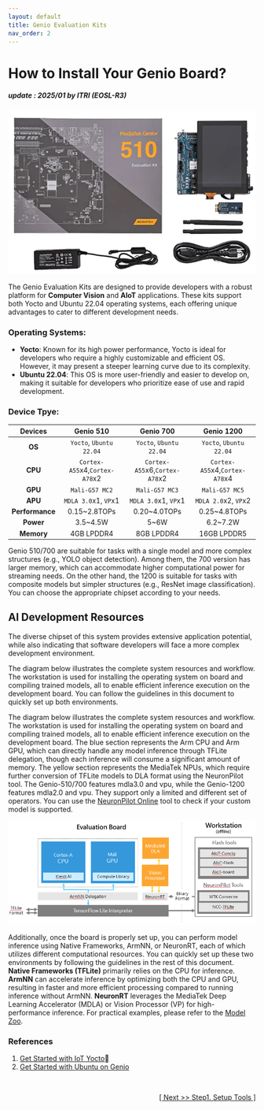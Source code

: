 ```yaml
---
layout: default
title: Genio Evaluation Kits
nav_order: 2
---
```


# How to Install Your Genio Board?
##### update : 2025/01 by ITRI (EOSL-R3)

<div align="center">
<img src="assets/images/pages/genio_510_evk.png" width="560"/>
</div>

The Genio Evaluation Kits are designed to provide developers with a robust platform for **Computer Vision** and **AIoT** applications. These kits support both Yocto and Ubuntu 22.04 operating systems, each offering unique advantages to cater to different development needs.


### Operating Systems:

* **Yocto**: Known for its high power performance, Yocto is ideal for developers who require a highly customizable and efficient OS. However, it may present a steeper learning curve due to its complexity.
* **Ubuntu 22.04**: This OS is more user-friendly and easier to develop on, making it suitable for developers who prioritize ease of use and rapid development.


### Device Tpye: 

|  Devices     | Genio 510     | Genio 700     | Genio 1200     |
| :----------: |:-------------:|:-------------:|:--------------:|
| **OS**            |  `Yocto`, `Ubuntu 22.04`            |   `Yocto`, `Ubuntu 22.04`            |   `Yocto`, `Ubuntu 22.04`            |
| **CPU**           |  `Cortex-A55`x4,`Cortex-A78`x2      |   `Cortex-A55`x6,`Cortex-A78`x2      |   `Cortex-A55`x4,`Cortex-A78`x4      |
| **GPU**           |  `Mali-G57 MC2`                       |   `Mali-G57 MC3`                   |   `Mali-G57 MC5`                     |
| **APU**           | `MDLA 3.0`x1, `VP`x1                |   `MDLA 3.0`x1, `VP`x1               |   `MDLA 2.0`x2, `VP`x2               |
| **Performance**   | 0.15~2.8TOPs                        | 0.20~4.0TOPs                         | 0.25~4.8TOPs                         |
| **Power**         | 3.5~4.5W                            | 5~6W                                 | 6.2~7.2W                             |
| **Memory**        | 4GB LPDDR4                          | 8GB LPDDR4                           | 16GB LPDDR5                          |

Genio 510/700 are suitable for tasks with a single model and more complex structures (e.g., YOLO object detection). Among them, the 700 version has larger memory, which can accommodate higher computational power for streaming needs. On the other hand, the 1200 is suitable for tasks with composite models but simpler structures (e.g., ResNet image classification). You can choose the appropriate chipset according to your needs.

## AI Development Resources

The diverse chipset of this system provides extensive application potential, while also indicating that software developers will face a more complex development environment.

The diagram below illustrates the complete system resources and workflow. The workstation is used for installing the operating system on board and compiling trained models, all to enable efficient inference execution on the development board. You can follow the guidelines in this document to quickly set up both environments.

The diagram below illustrates the complete system resources and workflow. The workstation is used for installing the operating system on board and compiling trained models, all to enable efficient inference execution on the development board. The blue section represents the Arm CPU and Arm GPU, which can directly handle any model inference through TFLite delegation, though each inference will consume a significant amount of memory. The yellow section represents the MediaTek NPUs, which require further conversion of TFLite models to DLA format using the NeuronPilot tool. The Genio-510/700 features mdla3.0 and vpu, while the Genio-1200 features mdla2.0 and vpu. They support only a limited and different set of operators. You can use the [NeuronPilot Online](https://app-aihub-neuronpilot.azurewebsites.net/) tool to check if your custom model is supported.

<div align="center">
<img src="assets/images/pages/genio_510_demonstration_workflow.png" width="780"/>
</div>

Additionally, once the board is properly set up, you can perform model inference using Native Frameworks, ArmNN, or NeuronRT, each of which utilizes different computational resources. You can quickly set up these two environments by following the guidelines in the rest of this document. **Native Frameworks (TFLite)** primarily relies on the CPU for inference. **ArmNN** can accelerate inference by optimizing both the CPU and GPU, resulting in faster and more efficient processing compared to running inference without ArmNN. **NeuronRT** leverages the MediaTek Deep Learning Accelerator (MDLA) or Vision Processor (VP) for high-performance inference. For practical examples, please refer to the [Model Zoo](https://github.com/R300-AI/ITRI-AI-Hub/tree/main/Model-Zoo).

### References

1. [Get Started with IoT Yocto](https://mediatek.gitlab.io/aiot/doc/aiot-dev-guide/master/sw/yocto/get-started.html)
2. [Get Started with Ubuntu on Genio](https://mediatek.gitlab.io/genio/doc/ubuntu/get-started.html)

<br>
<div align="right">
<a href="https://r300-ai.github.io/ITRI-AI-Hub/docs/genio-evk/step1.html"> 

[ Next >> Step1. Setup Tools ]
  
</a>
</div>
